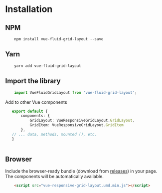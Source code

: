 # Installation

## NPM
```
	npm install vue-fluid-grid-layout --save
```

## Yarn
```
    yarn add vue-fluid-grid-layout
```

## Import the library

```typescript
    import VueFluidGridLayout from 'vue-fluid-grid-layout';
```

Add to other Vue components

 ```typescript
    export default {
        components: {
            GridLayout: VueResponsiveGridLayout.GridLayout,
            GridItem: VueResponsiveGridLayout.GridItem
        },
    // ... data, methods, mounted (), etc.
    }
    
```    

## Browser

Include the browser-ready bundle (download from [releases](https://github.com/gwinnem/vue-fluid-grid-layout/releases)) in your page. The components will be automatically available.

```html
    <script src="vue-responsive-grid-layout.umd.min.js"></script>
```
